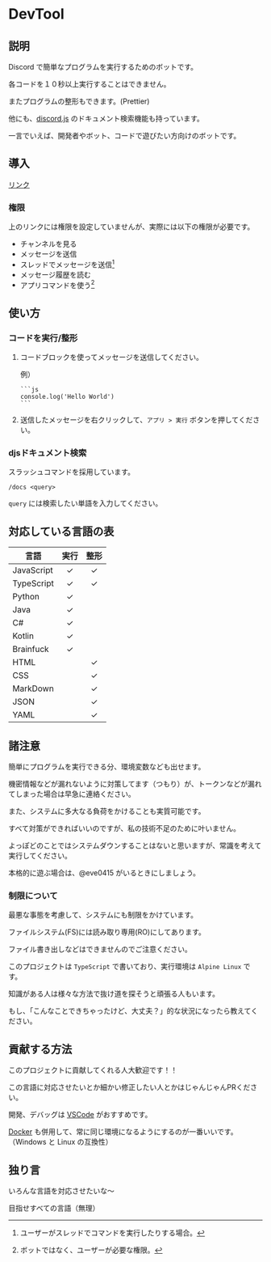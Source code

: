 # DevTool

## 説明

Discord で簡単なプログラムを実行するためのボットです。

各コードを１０秒以上実行することはできません。

またプログラムの整形もできます。(Prettier)

他にも、[discord.js](https://discord.js.org/#/docs/main/stable/general/welcome) のドキュメント検索機能も持っています。

一言でいえば、開発者やボット、コードで遊びたい方向けのボットです。

## 導入

[リンク](https://discord.com/api/oauth2/authorize?client_id=832847499306991636&permissions=0&scope=bot%20applications.commands)

### 権限

上のリンクには権限を設定していませんが、実際には以下の権限が必要です。

- チャンネルを見る
- メッセージを送信
- スレッドでメッセージを送信[^1]
- メッセージ履歴を読む
- アプリコマンドを使う[^2]

[^1]: ユーザーがスレッドでコマンドを実行したりする場合。
[^2]: ボットではなく、ユーザーが必要な権限。

## 使い方

### コードを実行/整形

1. コードブロックを使ってメッセージを送信してください。

    例）

    ```text
    ```js
    console.log('Hello World')
    ​```
    ```

2. 送信したメッセージを右クリックして、`アプリ > 実行` ボタンを押してください。

### djsドキュメント検索

スラッシュコマンドを採用しています。

`/docs <query>`

`query` には検索したい単語を入力してください。

## 対応している言語の表

言語 | 実行 | 整形
--- | :---: | :---:
JavaScript | ✓ | ✓
TypeScript | ✓ | ✓
Python | ✓ |
Java | ✓ |
C# | ✓ |
Kotlin | ✓ |
Brainfuck | ✓ |
HTML | | ✓
CSS | | ✓
MarkDown | | ✓
JSON | | ✓
YAML | | ✓

## 諸注意

簡単にプログラムを実行できる分、環境変数なども出せます。

機密情報などが漏れないように対策してます（つもり）が、トークンなどが漏れてしまった場合は早急に連絡ください。

また、システムに多大なる負荷をかけることも実質可能です。

すべて対策ができればいいのですが、私の技術不足のために叶いません。

よっぽどのことではシステムダウンすることはないと思いますが、常識を考えて実行してください。

本格的に遊ぶ場合は、@eve0415 がいるときにしましょう。

### 制限について

最悪な事態を考慮して、システムにも制限をかけています。

ファイルシステム(FS)には読み取り専用(RO)にしてあります。

ファイル書き出しなどはできませんのでご注意ください。

このプロジェクトは `TypeScript` で書いており、実行環境は `Alpine Linux` です。

知識がある人は様々な方法で抜け道を探そうと頑張る人もいます。

もし、「こんなことできちゃったけど、大丈夫？」的な状況になったら教えてください。

## 貢献する方法

このプロジェクトに貢献してくれる人大歓迎です！！

この言語に対応させたいとか細かい修正したい人とかはじゃんじゃんPRください。

開発、デバッグは [VSCode](https://code.visualstudio.com/) がおすすめです。

[Docker](https://www.docker.com/) も併用して、常に同じ環境になるようにするのが一番いいです。（Windows と Linux の互換性）

## 独り言

いろんな言語を対応させたいな～

目指せすべての言語（無理）
